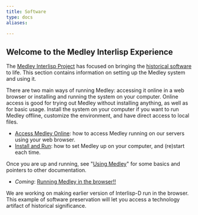 ```yaml
---
title: Software
type: docs
aliases:

---
```

## Welcome to the Medley Interlisp Experience

The [Medley Interlisp Project](/project) has focused on bringing the [historical software](/history) to life. This section contains information on setting up the Medley system and using it.

There are two main ways of running Medley: accessing it online in a web browser or installing and running the system on your computer. Online access is good for trying out Medley without installing anything, as well as for basic usage. Install the system on your computer if you want to run Medley offline, customize the environment, and have direct access to local files.

* [Access Medley Online](access-online): how to access Medley running on our servers using your web browser. 
* [Install and Run](install-and-run): how to set Medley up on your computer, and (re)start each time.

Once you are up and running, see "[Using Medley](using-medley)" for some basics and pointers to other documentation.

* *Coming*: [Running Medley in the browser!!](https://groups.google.com/g/lispcore/c/tiD2PUzBLCo/m/HuqWV63_AQAJ)

We are working on making earlier version of Interlisp-D run in the browser. This example of software preservation will let you access a technology artifact of historical significance.
